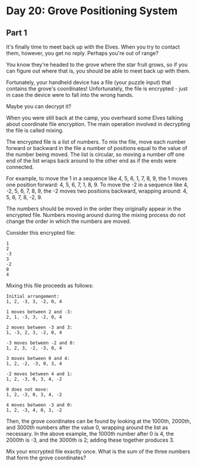 # Day 20: Grove Positioning System

## Part 1

It's finally time to meet back up with the Elves. When you try to contact them, however, you get no reply. Perhaps you're out of range?

You know they're headed to the grove where the star fruit grows, so if you can figure out where that is, you should be able to meet back up with them.

Fortunately, your handheld device has a file (your puzzle input) that contains the grove's coordinates! Unfortunately, the file is encrypted - just in case the device were to fall into the wrong hands.

Maybe you can decrypt it?

When you were still back at the camp, you overheard some Elves talking about coordinate file encryption. The main operation involved in decrypting the file is called mixing.

The encrypted file is a list of numbers. To mix the file, move each number forward or backward in the file a number of positions equal to the value of the number being moved. The list is circular, so moving a number off one end of the list wraps back around to the other end as if the ends were connected.

For example, to move the 1 in a sequence like 4, 5, 6, 1, 7, 8, 9, the 1 moves one position forward: 4, 5, 6, 7, 1, 8, 9. To move the -2 in a sequence like 4, -2, 5, 6, 7, 8, 9, the -2 moves two positions backward, wrapping around: 4, 5, 6, 7, 8, -2, 9.

The numbers should be moved in the order they originally appear in the encrypted file. Numbers moving around during the mixing process do not change the order in which the numbers are moved.

Consider this encrypted file:
```
1
2
-3
3
-2
0
4
```
Mixing this file proceeds as follows:
```
Initial arrangement:
1, 2, -3, 3, -2, 0, 4

1 moves between 2 and -3:
2, 1, -3, 3, -2, 0, 4

2 moves between -3 and 3:
1, -3, 2, 3, -2, 0, 4

-3 moves between -2 and 0:
1, 2, 3, -2, -3, 0, 4

3 moves between 0 and 4:
1, 2, -2, -3, 0, 3, 4

-2 moves between 4 and 1:
1, 2, -3, 0, 3, 4, -2

0 does not move:
1, 2, -3, 0, 3, 4, -2

4 moves between -3 and 0:
1, 2, -3, 4, 0, 3, -2
```
Then, the grove coordinates can be found by looking at the 1000th, 2000th, and 3000th numbers after the value 0, wrapping around the list as necessary. In the above example, the 1000th number after 0 is 4, the 2000th is -3, and the 3000th is 2; adding these together produces 3.

Mix your encrypted file exactly once. What is the sum of the three numbers that form the grove coordinates?
